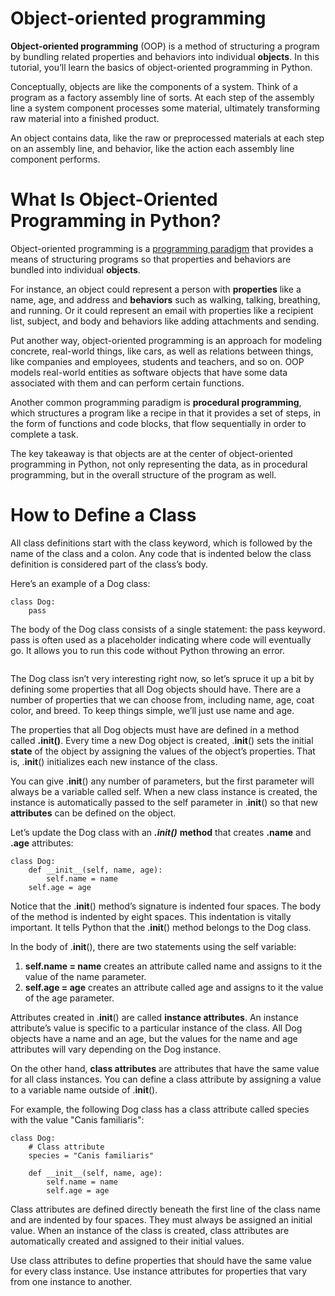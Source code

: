 # Object-oriented programming

**Object-oriented programming** (OOP) is a method of structuring a program by bundling related properties and behaviors into individual **objects**. In this tutorial, you’ll learn the basics of object-oriented programming in Python.

Conceptually, objects are like the components of a system. Think of a program as a factory assembly line of sorts. At each step of the assembly line a system component processes some material, ultimately transforming raw material into a finished product.

An object contains data, like the raw or preprocessed materials at each step on an assembly line, and behavior, like the action each assembly line component performs.

# What Is Object-Oriented Programming in Python?

Object-oriented programming is a [programming paradigm](https://en.wikipedia.org/wiki/Programming_paradigm) that provides a means of structuring programs so that properties and behaviors are bundled into individual **objects**.

For instance, an object could represent a person with **properties** like a name, age, and address and **behaviors** such as walking, talking, breathing, and running. Or it could represent an email with properties like a recipient list, subject, and body and behaviors like adding attachments and sending.

Put another way, object-oriented programming is an approach for modeling concrete, real-world things, like cars, as well as relations between things, like companies and employees, students and teachers, and so on. OOP models real-world entities as software objects that have some data associated with them and can perform certain functions.

Another common programming paradigm is **procedural programming**, which structures a program like a recipe in that it provides a set of steps, in the form of functions and code blocks, that flow sequentially in order to complete a task.

The key takeaway is that objects are at the center of object-oriented programming in Python, not only representing the data, as in procedural programming, but in the overall structure of the program as well.

# How to Define a Class

All class definitions start with the class keyword, which is followed by the name of the class and a colon. Any code that is indented below the class definition is considered part of the class’s body.

Here’s an example of a Dog class:
```
class Dog:
    pass
```
The body of the Dog class consists of a single statement: the pass keyword. pass is often used as a placeholder indicating where code will eventually go. It allows you to run this code without Python throwing an error.

```**Note**: Python class names are written in CapitalizedWords notation by convention. For example, a class for a specific breed of dog like the Jack Russell Terrier would be written as JackRussellTerrier.
```
The Dog class isn’t very interesting right now, so let’s spruce it up a bit by defining some properties that all Dog objects should have. There are a number of properties that we can choose from, including name, age, coat color, and breed. To keep things simple, we’ll just use name and age.

The properties that all Dog objects must have are defined in a method called **.__init__()**. Every time a new Dog object is created, .__init__() sets the initial **state** of the object by assigning the values of the object’s properties. That is, .__init__() initializes each new instance of the class.

You can give .__init__() any number of parameters, but the first parameter will always be a variable called self. When a new class instance is created, the instance is automatically passed to the self parameter in .__init__() so that new **attributes** can be defined on the object.

Let’s update the Dog class with an ***.__init__()*** **method** that creates **.name** and **.age** attributes:
```
class Dog:
    def __init__(self, name, age):
        self.name = name
	self.age = age
```
Notice that the .__init__() method’s signature is indented four spaces. The body of the method is indented by eight spaces. This indentation is vitally important. It tells Python that the .__init__() method belongs to the Dog class.

In the body of .__init__(), there are two statements using the self variable:

1. **self.name = name** creates an attribute called name and assigns to it the value of the name parameter.
2. **self.age = age** creates an attribute called age and assigns to it the value of the age parameter.

Attributes created in .__init__() are called **instance attributes**. An instance attribute’s value is specific to a particular instance of the class. All Dog objects have a name and an age, but the values for the name and age attributes will vary depending on the Dog instance.

On the other hand, **class attributes** are attributes that have the same value for all class instances. You can define a class attribute by assigning a value to a variable name outside of .__init__().

For example, the following Dog class has a class attribute called species with the value "Canis familiaris":
```
class Dog:
    # Class attribute
    species = "Canis familiaris"

    def __init__(self, name, age):
        self.name = name
        self.age = age
```
Class attributes are defined directly beneath the first line of the class name and are indented by four spaces. They must always be assigned an initial value. When an instance of the class is created, class attributes are automatically created and assigned to their initial values.

Use class attributes to define properties that should have the same value for every class instance. Use instance attributes for properties that vary from one instance to another.

